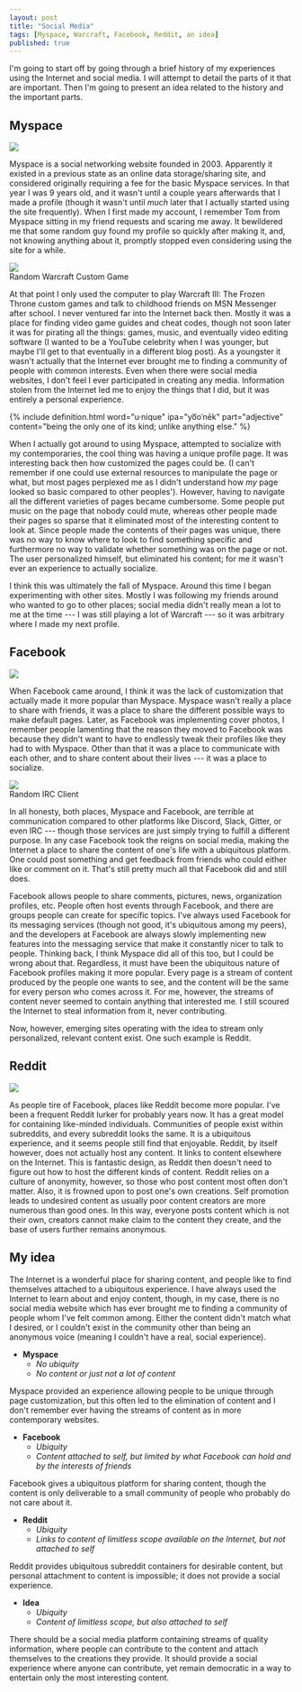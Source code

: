 ```yaml
---
layout: post
title: "Social Media"
tags: [Myspace, Warcraft, Facebook, Reddit, an idea]
published: true
---
```


I'm going to start off by going through a brief history of my experiences using
the Internet and social media. I will attempt to detail the parts of it that are
important. Then I'm going to present an idea related to the history and the
important parts.

Myspace
-------

<img class="right" src="{{ site.baseurl }}/images/myspace.jpg">

Myspace is a social networking website founded in 2003. Apparently it existed in
a previous state as an online data storage/sharing site, and considered
originally requiring a fee for the basic Myspace services. In that year I was 9
years old, and it wasn't until a couple years afterwards that I made a profile
(though it wasn't until _much_ later that I actually started using the site
frequently). When I first made my account, I remember Tom from Myspace sitting
in my friend requests and scaring me away. It bewildered me that some random guy
found my profile so quickly after making it, and, not knowing anything about it,
promptly stopped even considering using the site for a while.

<div class="largeleft">
<img src="{{ site.baseurl }}/images/somewarcraftcustom.jpg"><br>
<span>Random Warcraft Custom Game</span>
</div>

At that point I only used the computer to play Warcraft III: The Frozen Throne
custom games and talk to childhood friends on MSN Messenger after school. I
never ventured far into the Internet back then. Mostly it was a place for
finding video game guides and cheat codes, though not soon later it was for
pirating all the things: games, music, and eventually video editing software (I
wanted to be a YouTube celebrity when I was younger, but maybe I'll get to that
eventually in a different blog post). As a youngster it wasn't actually that the
Internet ever brought me to finding a community of people with common interests.
Even when there were social media websites, I don't feel I ever participated in
creating any media. Information stolen from the Internet led me to enjoy the
things that I did, but it was entirely a personal experience.

{% include definition.html
word="u·nique"
ipa="yo͞oˈnēk"
part="adjective"
content="being the only one of its kind; unlike anything else." %}

When I actually got around to using Myspace, attempted to socialize with my
contemporaries, the cool thing was having a unique profile page. It was
interesting back then how customized the pages could be. (I can't remember if
one could use external resources to manipulate the page or what, but most pages
perplexed me as I didn't understand how _my_ page looked so basic compared to
other peoples'). However, having to navigate all the different varieties of
pages became cumbersome. Some people put music on the page that nobody could
mute, whereas other people made their pages so sparse that it eliminated most of
the interesting content to look at. Since people made the contents of their
pages was unique, there was no way to know where to look to find something
specific and furthermore no way to validate whether something was on the page or
not. The user personalized himself, but eliminated his content; for me it wasn't
ever an experience to actually socialize.

I think this was ultimately the fall of Myspace. Around this time I began
experimenting with other sites. Mostly I was following my friends around who
wanted to go to other places; social media didn't really mean a lot to me at the
time --- I was still playing a lot of Warcraft --- so it was arbitrary where I
made my next profile.

Facebook
--------

<div class="right">
<img src="{{ site.baseurl }}/images/facebook.png">
</div>

When Facebook came around, I think it was the lack of customization that
actually made it more popular than Myspace. Myspace wasn't really a place to
share with friends, it was a place to share the different possible ways to make
default pages. Later, as Facebook was implementing cover photos, I remember
people lamenting that the reason they moved to Facebook was because they didn't
want to have to endlessly tweak their profiles like they had to with Myspace.
Other than that it was a place to communicate with each other, and to share
content about their lives --- it was a place to socialize.

<div class="largeleft">
<img src="{{ site.baseurl }}/images/irc.png"><br>
<span>Random IRC Client</span>
</div>

In all honesty, both places, Myspace and Facebook, are terrible at communication
compared to other platforms like Discord, Slack, Gitter, or even IRC --- though
those services are just simply trying to fulfill a different purpose. In any
case Facebook took the reigns on social media, making the Internet a place to
share the content of one's life with a ubiquitous platform. One could post
something and get feedback from friends who could either like or comment on it.
That's still pretty much all that Facebook did and still does.

Facebook allows people to share comments, pictures, news, organization profiles,
etc. People often host events through Facebook, and there are groups people can
create for specific topics. I've always used Facebook for its messaging services
(though not good, it's ubiquitous among my peers), and the developers at
Facebook are always slowly implementing new features into the messaging service
that make it constantly nicer to talk to people. Thinking back, I think Myspace
did all of this too, but I could be wrong about that. Regardless, it must have
been the ubiquitous nature of Facebook profiles making it more popular. Every
page is a stream of content produced by the people one wants to see, and the
content will be the same for every person who comes across it. For me, however,
the streams of content never seemed to contain anything that interested me. I
still scoured the Internet to steal information from it, never contributing.

Now, however, emerging sites operating with the idea to stream only
personalized, relevant content exist. One such example is Reddit.

Reddit
------

<div class="right">
<img src="{{ site.baseurl }}/images/reddit-alien.png">
</div>

As people tire of Facebook, places like Reddit become more popular. I've been a
frequent Reddit lurker for probably years now. It has a great model for
containing like-minded individuals. Communities of people exist within
subreddits, and every subreddit looks the same. It is a ubiquitous experience,
and it seems people still find that enjoyable. Reddit, by itself however, does
not actually host any content. It links to content elsewhere on the Internet.
This is fantastic design, as Reddit then doesn't need to figure out how to host
the different kinds of content. Reddit relies on a culture of anonymity,
however, so those who post content most often don't matter. Also, it is frowned
upon to post one's own creations. Self promotion leads to undesired content as
usually poor content creators are more numerous than good ones. In this way,
everyone posts content which is not their own, creators cannot make claim to the
content they create, and the base of users further remains anonymous.

My idea
-------

The Internet is a wonderful place for sharing content, and people like to find
themselves attached to a ubiquitous experience. I have always used the Internet
to learn about and enjoy content, though, in my case, there is no social media
website which has ever brought me to finding a community of people whom I've
felt common among. Either the content didn't match what I desired, or I couldn't
exist in the community other than being an anonymous voice (meaning I couldn't
have a real, social experience).

- __Myspace__
  - _No ubiquity_
  - _No content or just not a lot of content_

Myspace provided an experience allowing people to be unique through page
customization, but this often led to the elimination of content and I don't
remember ever having the streams of content as in more contemporary websites.

- __Facebook__
  - _Ubiquity_
  - _Content attached to self, but limited by what Facebook can hold and by the
    interests of friends_

Facebook gives a ubiquitous platform for sharing content, though the content is
only deliverable to a small community of people who probably do not care about
it.

- __Reddit__
  - _Ubiquity_
  - _Links to content of limitless scope available on the Internet, but not
    attached to self_

Reddit provides ubiquitous subreddit containers for desirable content, but
personal attachment to content is impossible; it does not provide a social
experience.

- __Idea__
  - _Ubiquity_
  - _Content of limitless scope, but also attached to self_

There should be a social media platform containing streams of quality
information, where people can contribute to the content and attach themselves to
the creations they provide. It should provide a social experience where anyone
can contribute, yet remain democratic in a way to entertain only the most
interesting content.
